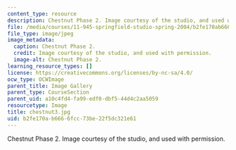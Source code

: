```yaml
---
content_type: resource
description: Chestnut Phase 2. Image courtesy of the studio, and used with permission.
file: /media/courses/11-945-springfield-studio-spring-2004/b2fe170ab6666fcc73be22f5dc321e61_chestnut3.jpg
file_type: image/jpeg
image_metadata:
  caption: Chestnut Phase 2.
  credit: Image courtesy of the studio, and used with permission.
  image-alt: Chestnut Phase 2.
learning_resource_types: []
license: https://creativecommons.org/licenses/by-nc-sa/4.0/
ocw_type: OCWImage
parent_title: Image Gallery
parent_type: CourseSection
parent_uid: a10c4fd4-fa99-edf0-dbf5-44d4c2aa5059
resourcetype: Image
title: chestnut3.jpg
uid: b2fe170a-b666-6fcc-73be-22f5dc321e61
---
```

Chestnut Phase 2. Image courtesy of the studio, and used with permission.
